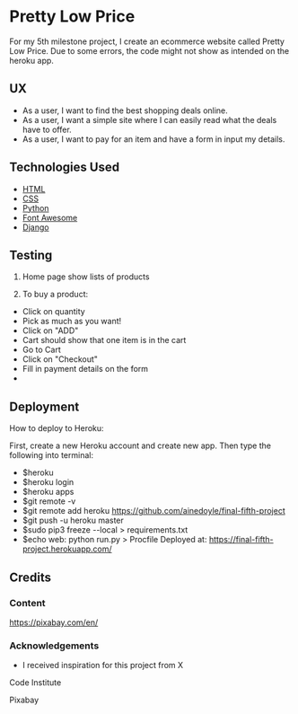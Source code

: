 # Pretty Low Price

For my 5th milestone project, I create an ecommerce website called Pretty Low Price. 
Due to some errors, the code might not show as intended on the heroku app.
## UX
 

- As a user, I want to find the best shopping deals online.
- As a user, I want a simple site where I can easily read what the deals have to offer.
- As a user, I want to pay for an item and have a form in input my details.



## Technologies Used

- [HTML](https://www.w3schools.com/html/)
- [CSS](https://www.w3schools.com/css/default.asp)
- [Python](https://www.python.org/)
- [Font Awesome](https://origin.fontawesome.com/)
- [Django](https://www.djangoproject.com/)

## Testing

1) Home page show lists of products

2) To buy a product:
- Click on quantity
- Pick as much as you want!
- Click on "ADD"
- Cart should show that one item is in the cart
- Go to Cart
- Click on "Checkout"
- Fill in payment details on the form
- 

## Deployment

How to deploy to Heroku:

First, create a new Heroku account and create new app. Then type the following into terminal:

- $heroku 
- $heroku login
- $heroku apps
- $git remote -v
- $git remote add heroku https://github.com/ainedoyle/final-fifth-project
- $git push -u heroku master
- $sudo pip3 freeze --local > requirements.txt
- $echo web: python run.py > Procfile
Deployed at: https://final-fifth-project.herokuapp.com/

## Credits


### Content

https://pixabay.com/en/


### Acknowledgements

- I received inspiration for this project from X

Code Institute 


Pixabay